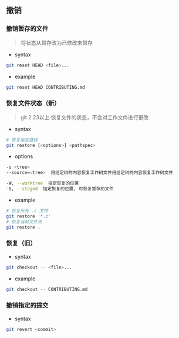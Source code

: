 ## 撤销
### 撤销暂存的文件
> 将状态从暂存改为已修改未暂存
- syntax
```bash
git reset HEAD <file>...
```
- example
```bash
git reset HEAD CONTRIBUTING.md
```
### 恢复文件状态（新）
> git 2.23以上
> 恢复文件的状态，不会对工作文件进行更改
- syntax
```bash
# 恢复指定路径
git restore [<options>] <pathspec>
```
- options
```bash
-s <tree>
--source=<tree>  用给定树的内容恢复工作树文件用给定树的内容恢复工作树文件  

-W, --worktree  指定恢复的位置
-S, --staged  指定恢复的位置, 可恢复暂存的文件
```
- example
```bash
# 恢复所有 .c 文件
git restore '*.c'
# 恢复当前文件夹
git restore .
```
### 恢复（旧）
- syntax
```bash
git checkout -- <file>...
```
- example
```bash
git checkout -- CONTRIBUTING.md
```
### 撤销指定的提交
- syntax
```bash
git revert <commit>
```